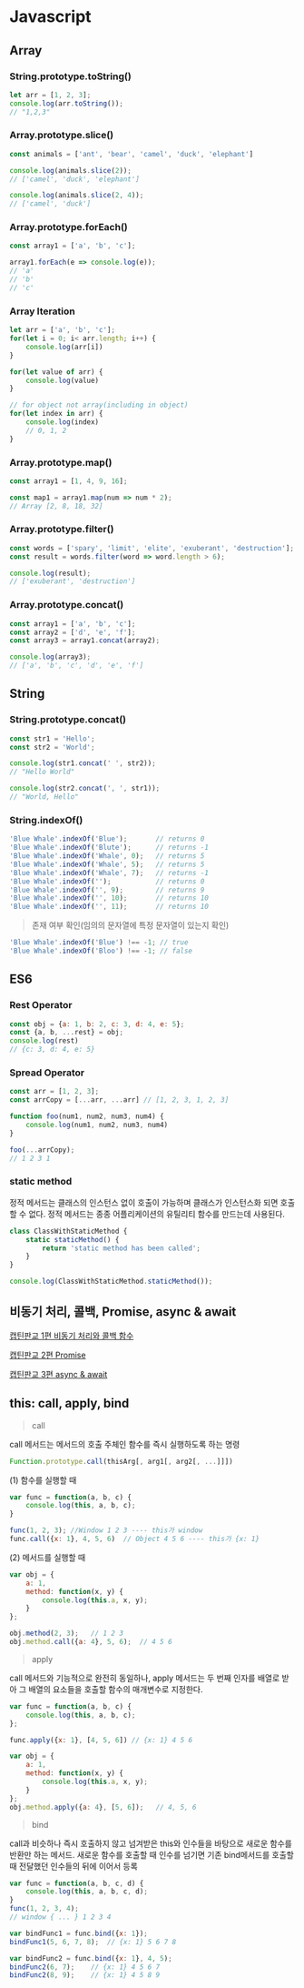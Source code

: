 # Javascript

## Array

### String.prototype.toString()

```javascript
let arr = [1, 2, 3];
console.log(arr.toString());
// "1,2,3"
```

### Array.prototype.slice()

```javascript
const animals = ['ant', 'bear', 'camel', 'duck', 'elephant']

console.log(animals.slice(2));
// ['camel', 'duck', 'elephant']

console.log(animals.slice(2, 4));
// ['camel', 'duck']
```

### Array.prototype.forEach()

```javascript
const array1 = ['a', 'b', 'c'];

array1.forEach(e => console.log(e));
// 'a'
// 'b'
// 'c'
```

### Array Iteration

```javascript
let arr = ['a', 'b', 'c'];
for(let i = 0; i< arr.length; i++) {
    console.log(arr[i])
}

for(let value of arr) {
    console.log(value)
}

// for object not array(including in object)
for(let index in arr) {
    console.log(index)
    // 0, 1, 2
}
```

### Array.prototype.map()

```javascript
const array1 = [1, 4, 9, 16];

const map1 = array1.map(num => num * 2);
// Array [2, 8, 18, 32]
```

### Array.prototype.filter()

```javascript
const words = ['spary', 'limit', 'elite', 'exuberant', 'destruction'];
const result = words.filter(word => word.length > 6);

console.log(result);
// ['exuberant', 'destruction']
```

### Array.prototype.concat()

```javascript
const array1 = ['a', 'b', 'c'];
const array2 = ['d', 'e', 'f'];
const array3 = array1.concat(array2);

console.log(array3);
// ['a', 'b', 'c', 'd', 'e', 'f']
```



## String

### String.prototype.concat()

```javascript
const str1 = 'Hello';
const str2 = 'World';

console.log(str1.concat(' ', str2));
// "Hello World"

console.log(str2.concat(', ', str1));
// "World, Hello"
```

### String.indexOf()

```javascript
'Blue Whale'.indexOf('Blue');		// returns 0
'Blue Whale'.indexOf('Blute');		// returns -1
'Blue Whale'.indexOf('Whale', 0);	// returns 5
'Blue Whale'.indexOf('Whale', 5);	// returns 5
'Blue Whale'.indexOf('Whale', 7);	// returns -1
'Blue Whale'.indexOf('');			// returns 0
'Blue Whale'.indexOf('', 9);		// returns 9
'Blue Whale'.indexOf('', 10);		// returns 10
'Blue Whale'.indexOf('', 11);		// returns 10
```

> 존재 여부 확인(임의의 문자열에 특정 문자열이 있는지 확인)

```javascript
'Blue Whale'.indexOf('Blue') !== -1; // true
'Blue Whale'.indexOf('Bloo') !== -1; // false
```



## ES6

### Rest Operator

```javascript
const obj = {a: 1, b: 2, c: 3, d: 4, e: 5};
const {a, b, ...rest} = obj;
console.log(rest)
// {c: 3, d: 4, e: 5}
```

### Spread Operator

```javascript
const arr = [1, 2, 3];
const arrCopy = [...arr, ...arr] // [1, 2, 3, 1, 2, 3]

function foo(num1, num2, num3, num4) {
    console.log(num1, num2, num3, num4)
}

foo(...arrCopy);
// 1 2 3 1
```

### static method

 정적 메서드는 클래스의 인스턴스 없이 호출이 가능하며 클래스가 인스턴스화 되면 호출 할 수 없다. 정적 메서드는 종종 어플리케이션의 유틸리티 함수를 만드는데 사용된다.

```javascript
class ClassWithStaticMethod {
    static staticMethod() {
        return 'static method has been called';
    }
}

console.log(ClassWithStaticMethod.staticMethod());
```



## 비동기 처리, 콜백, Promise, async & await 

[캡틴판교 1편 비동기 처리와 콜백 함수](https://joshua1988.github.io/web-development/javascript/javascript-asynchronous-operation/)

[캡틴판교 2편 Promise](https://joshua1988.github.io/web-development/javascript/promise-for-beginners/)

[캡틴판교 3편 async & await](https://joshua1988.github.io/web-development/javascript/js-async-await/)



## this: call, apply, bind

> call

call 메서드는 메서드의 호출 주체인 함수를 즉시 실행하도록 하는 명령

```javascript
Function.prototype.call(thisArg[, arg1[, arg2[, ...]]])
```

(1) 함수를 실행할 때

```javascript
var func = function(a, b, c) {
    console.log(this, a, b, c);
}

func(1, 2, 3); //Window 1 2 3 ---- this가 window
func.call({x: 1}, 4, 5, 6)	// Object 4 5 6 ---- this가 {x: 1}
```

(2) 메서드를 실행할 때

```javascript
var obj = {
    a: 1,
    method: function(x, y) {
        console.log(this.a, x, y);
    }
};

obj.method(2, 3);	// 1 2 3
obj.method.call({a: 4}, 5, 6);	// 4 5 6
```



> apply

call 메서드와 기능적으로 완전히 동일하나, apply 메서드는 두 번째 인자를 배열로 받아 그 배열의 요소들을 호출할 함수의 매개변수로 지정한다.

```javascript
var func = function(a, b, c) {
    console.log(this, a, b, c);
};

func.apply({x: 1}, [4, 5, 6]) // {x: 1} 4 5 6

var obj = {
    a: 1,
    method: function(x, y) {
        console.log(this.a, x, y);
    }
};
obj.method.apply({a: 4}, [5, 6]);	// 4, 5, 6
```



> bind

call과 비슷하나 즉시 호출하지 않고 넘겨받은 this와 인수들을 바탕으로 새로운 함수를 반환만 하는 메서드. 새로운 함수를 호출할 때 인수를 넘기면 기존 bind메서드를 호출할 때 전달했던 인수들의 뒤에 이어서 등록

```javascript
var func = function(a, b, c, d) {
    console.log(this, a, b, c, d);
}
func(1, 2, 3, 4);
// window { ... } 1 2 3 4

var bindFunc1 = func.bind({x: 1});
bindFunc1(5, 6, 7, 8);	// {x: 1} 5 6 7 8

var bindFunc2 = func.bind({x: 1}, 4, 5);
bindFunc2(6, 7);	// {x: 1} 4 5 6 7
bindFunc2(8, 9);	// {x: 1} 4 5 8 9
```

